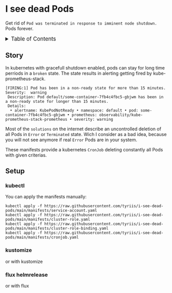 # I see dead Pods

Get rid of `Pod was terminated in response to imminent node shutdown.` Pods forever.

<details>
  <summary style="font-size:1.2em;">Table of Contents</summary>
<!-- START doctoc generated TOC please keep comment here to allow auto update -->
<!-- DON'T EDIT THIS SECTION, INSTEAD RE-RUN doctoc TO UPDATE -->

- [Story](#story)
- [Setup](#setup)
  - [kubectl](#kubectl)
  - [kustomize](#kustomize)
  - [flux helmrelease](#flux-helmrelease)

<!-- END doctoc generated TOC please keep comment here to allow auto update -->
</details>

## Story

In kubernetes with gracefull shutdown enabled, pods can stay for long time perriods in a `broken` state. The state results in alerting getting fired by kube-prometheus-stack.

```console
[FIRING:1] Pod has been in a non-ready state for more than 15 minutes.
Severity:  warning
 Description: Pod default/some-container-7fb4c4fbc5-gbjwm has been in a non-ready state for longer than 15 minutes.
 Details:
  • alertname: KubePodNotReady • namespace: default • pod: some-container-7fb4c4fbc5-gbjwm • prometheus: observability/kube-prometheus-stack-prometheus • severity: warning
```

Most of the `solutions` on the internet describe an uncontrolled deletion of all Pods in `Error` or `Terminated` state.
Wich I consider as a bad idea, because you will not see anymore if real `Error` Pods are in your system.

These manifests provide a kubernetes `CronJob` deleting constantly all Pods with given criterias.

## Setup

### kubectl

You can apply the manifests manually:

```console
kubectl apply -f https://raw.githubusercontent.com/tyriis/i-see-dead-pods/main/manifests/service-account.yaml
kubectl apply -f https://raw.githubusercontent.com/tyriis/i-see-dead-pods/main/manifests/cluster-role.yaml
kubectl apply -f https://raw.githubusercontent.com/tyriis/i-see-dead-pods/main/manifests/cluster-role-binding.yaml
kubectl apply -f https://raw.githubusercontent.com/tyriis/i-see-dead-pods/main/manifests/cronjob.yaml
```

### kustomize

or with kustomize

### flux helmrelease

or with flux

